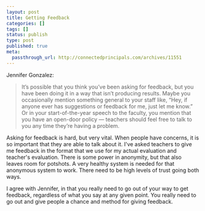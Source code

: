 ```yaml
---
layout: post
title: Getting Feedback
categories: []
tags: []
status: publish
type: post
published: true
meta:
  passthrough_url: http://connectedprincipals.com/archives/11551
---
```


Jennifer Gonzalez:


>It’s possible that you think you’ve been asking for feedback, but you have been doing it in a way that isn’t producing results. Maybe you occasionally mention something general to your staff like, “Hey, if anyone ever has suggestions or feedback for me, just let me know.” Or in your start-of-the-year speech to the faculty, you mention that you have an open-door policy — teachers should feel free to talk to you any time they’re having a problem.



Asking for feedback is hard, but very vital. When people have concerns, it is so important that they are able to talk about it. I've asked teachers to give me feedback in the format that we use for my actual evaluation and teacher's evaluation. There is some power in anonymity, but that also leaves room for potshots.  A very healthy system is needed for that anonymous system to work. There need to be high levels of trust going both ways.


I agree with Jennifer, in that you really need to go out of your way to get feedback, regardless of what you say at any given point. You really need to go out and give people a chance and method for giving feedback.
